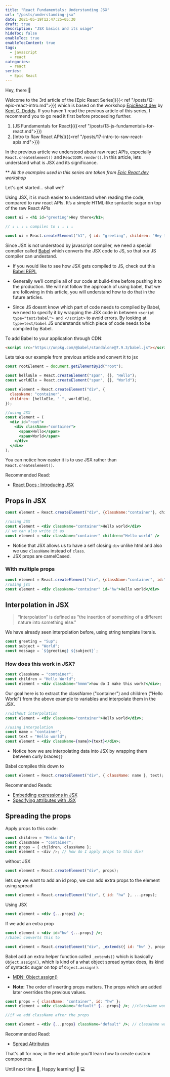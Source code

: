 ```yaml
---
title: "React Fundamentals: Understanding JSX"
url: "/posts/understanding-jsx"
date: 2021-05-19T12:47:25+05:30
draft: true
description: "JSX basics and its usage"
hideToc: false
enableToc: true
enableTocContent: true
tags:
  - javascript
  - react
categories:
  - react
series:
  - Epic React
---
```


Hey, there :wave:

Welcome to the 3rd article of the [Epic React Series]({{< ref "/posts/12-epic-react-intro.md">}}) which is based on the workshop [EpicReact.dev](https://epicreact.dev/) by [Kent C. Dodds](https://kentcdodds.com/). If you haven't read the previous article of this series, I recommend you to go read it first before proceeding further.

1. [JS Fundamentals for React]({{<ref "/posts/13-js-fundamentals-for-react.md">}})
2. [Intro to Raw React APIs]({{<ref "/posts/17-intro-to-raw-react-apis.md">}})

In the previous article we understood about raw react APIs, especially `React.createElement()` and `ReactDOM.render()`. In this article, lets understand what is JSX and its significance.

\*\* _All the examples used in this series are taken from [Epic React.dev](https://epicreact.dev/) workshop_

Let's get started... shall we?

Using JSX, it is much easier to understand when reading the code, compared to raw react APIs. It’s a simple HTML-like syntactic sugar on top of the raw React APIs

```jsx
const ui = <h1 id="greeting">Hey there</h1>;

// ↓ ↓ ↓ ↓ compiles to ↓ ↓ ↓ ↓

const ui = React.createElement("h1", { id: "greeting", children: "Hey there" });
```

Since JSX is not understood by javascript compiler, we need a special compiler called [Babel](https://babeljs.io/) which converts the JSX code to JS, so that our JS compiler can undestand.

- If you would like to see how JSX gets compiled to JS, check out this [Babel REPL](https://babeljs.io/repl#?browsers=defaults%2C%20not%20ie%2011%2C%20not%20ie_mob%2011&build=&builtIns=App&corejs=3.6&spec=false&loose=false&code_lz=MYewdgzgLgBArgSxgXhgHgCYIG4D40QAOAhmLgBICmANtSGgPRGm7rNkDqIATtRo-3wMseAFBA&debug=false&forceAllTransforms=false&shippedProposals=false&circleciRepo=&evaluate=false&fileSize=false&timeTravel=false&sourceType=module&lineWrap=true&presets=react&prettier=true&targets=&version=7.14.3&externalPlugins=)

- Generally we’ll compile all of our code at build-time before pushing it to the production. We will not follow the approach of using babel, that we are following in this article, you will understand how to do that in the future articles.
- Since JS doesnt know which part of code needs to compiled by Babel, we need to specify it by wrapping the JSX code in between `<script type="text/babel"> and </script>` to avoid errors. By looking at `type=text/babel` JS understands which piece of code needs to be compiled by Babel.

To add Babel to your application through CDN:

```html
<script src="https://unpkg.com/@babel/standalone@7.9.3/babel.js"></script>
```

Lets take our example from previous article and convert it to jsx

```jsx
const rootElement = document.getElementById("root");

const helloEle = React.createElement("span", {}, "Hello");
const worldEle = React.createElement("span", {}, "World");

const element = React.createElement("div", {
  className: "container",
  children: [helloEle, " ", worldEle],
});

//using JSX
const element = (
  <div id="root">
    <div className="container">
      <span>Hello</span>
      <span>World</span>
    </div>
  </div>
);
```

You can notice how easier it is to use JSX rather than `React.createElement()`.

Recommended Read:

- [React Docs : Introducing JSX](https://reactjs.org/docs/introducing-jsx.html)

## Props in JSX

```jsx
const element = React.createElement("div", {className:"container"}, children:"Hello world")

//using JSX
const element = <div className="container">Hello world</div>
// we can also write it as
const element = <div className="container" children="Hello world" />
```

- Notice that JSX allows us to have a self closing `div` unlike html and also we use `className` instead of `class`.
- JSX props are camelCased.

### With multiple props

```jsx
const element = React.createElement("div", {className:"container", id:"hw"}, children:"Hello world")
//using jsx
const element = <div className="container" id="hw">Hello world</div>
```

## Interpolation in JSX

> “Interpolation” is defined as "the insertion of something of a different nature into something else."

We have already seen interpolation before, using string template literals.

```js
const greeting = "Sup";
const subject = "World";
const message = `${greeting} ${subject}`;
```

### How does this work in JSX?

```jsx
const className = "container";
const children = "Hello World";
const element = <div className="hmmm">how do I make this work?</div>;
```

Our goal here is to extract the className ("container") and children ("Hello World") from the above example to variables and interpolate them in the JSX.

```jsx
//without interpolation
const element = <div className="container">Hello world</div>;

//using interpolation
const name = "container";
const text = "Hello world";
const element = <div className={name}>{text}</div>;
```

- Notice how we are interpolating data into JSX by wrapping them between curly braces`{}`

Babel compiles this down to

```js
const element = React.createElement("div", { className: name }, text);
```

Recommended Reads:

- [Embedding expressions in JSX](https://reactjs.org/docs/introducing-jsx.html#embedding-expressions-in-jsx)
- [Specifying attributes with JSX](https://reactjs.org/docs/introducing-jsx.html#specifying-attributes-with-jsx)

## Spreading the props

Apply props to this code:

```js
const children = "Hello World";
const className = "container";
const props = { children, className };
const element = <div />; // how do I apply props to this div?
```

without JSX

```js
const element = React.createElement("div", props);
```

lets say we want to add an id prop, we can add extra props to the element using spread

```js
const element = React.createElement("div", { id: "hw" }, ...props);
```

Using JSX

```jsx
const element = <div {...props} />;
```

If we add an extra prop

```jsx
const element = <div id="hw" {...props} />;
//babel converts this to

const element = React.createElement("div", _extends({ id: "hw" }, props));
```

Babel add an extra helper function called `_extends()` which is basically `Object.assign()`, which is kind of a what object spread syntax does, its kind of syntactic sugar on top of `Object.assign()`.

- [MDN: Object.assign()](https://developer.mozilla.org/en-US/docs/Web/JavaScript/Reference/Global_Objects/Object/assign)

- **Note:** The order of inserting props matters. The props which are added later overrides the previous values.

```jsx
const props = { className: "container", id: "hw" };
const element = <div className="default" {...props} />; //className would be container and id is hw

//if we add className after the props

const element = <div {...props} className="default" />; // className would be default and id is hw
```

Recommended Read:

- [Spread Attributes](https://reactjs.org/docs/jsx-in-depth.html#spread-attributes)

That's all for now, in the next article you'll learn how to create custom components.

Until next time :wave:, Happy learning! :tada: :computer:

